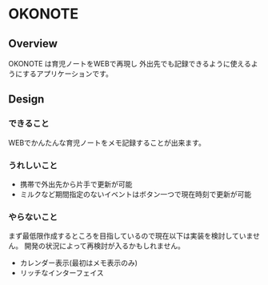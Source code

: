 # OKONOTE

## Overview

OKONOTE は育児ノートをWEBで再現し
外出先でも記録できるように使えるようにするアプリケーションです。

## Design

### できること

WEBでかんたんな育児ノートをメモ記録することが出来ます。

### うれしいこと

* 携帯で外出先から片手で更新が可能
* ミルクなど期間指定のないイベントはボタン一つで現在時刻で更新が可能

### やらないこと

まず最低限作成するところを目指しているので現在以下は実装を検討していません。
開発の状況によって再検討が入るかもしれません。

* カレンダー表示(最初はメモ表示のみ)
* リッチなインターフェイス